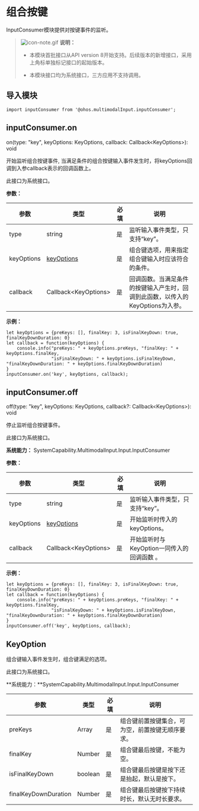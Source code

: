 # 组合按键

InputConsumer模块提供对按键事件的监听。

> ![icon-note.gif](public_sys-resources/icon-note.gif) **说明：**
>
> - 本模块首批接口从API version 8开始支持。后续版本的新增接口，采用上角标单独标记接口的起始版本。
>
> - 本模块接口均为系统接口，三方应用不支持调用。


## 导入模块


```
import inputConsumer from '@ohos.multimodalInput.inputConsumer';
```


## inputConsumer.on

on(type: "key", keyOptions: KeyOptions, callback: Callback&lt;KeyOptions&gt;): void

开始监听组合按键事件, 当满足条件的组合按键输入事件发生时，将keyOptions回调到入参callback表示的回调函数上。

此接口为系统接口。

**参数：** 

| 参数 | 类型 | 必填 | 说明 |
| -------- | -------- | -------- | -------- |
| type | string | 是 | 监听输入事件类型，只支持“key”。 |
| keyOptions | [keyOptions](#keyOptions) | 是 | 组合键选项，用来指定组合键输入时应该符合的条件。 |
| callback | Callback&lt;KeyOptions&gt; | 是 | 回调函数。当满足条件的按键输入产生时，回调到此函数，以传入的KeyOptions为入参。 |

**示例：** 

```
let keyOptions = {preKeys: [], finalKey: 3, isFinalKeyDown: true, finalKeyDownDuration: 0}
let callback = function(keyOptions) {
    console.info("preKeys: " + keyOptions.preKeys, "finalKey: " + keyOptions.finalKey, 
                 "isFinalKeyDown: " + keyOptions.isFinalKeyDown, "finalKeyDownDuration: " + keyOptions.finalKeyDownDuration)
}
inputConsumer.on('key', keyOptions, callback);
```


## inputConsumer.off

off(type: "key", keyOptions: KeyOptions, callback?: Callback&lt;KeyOptions&gt;): void

停止监听组合按键事件。

此接口为系统接口。

**系统能力：** SystemCapability.MultimodalInput.Input.InputConsumer

**参数：** 

| 参数 | 类型 | 必填 | 说明 |
| -------- | -------- | -------- | -------- |
| type | string | 是 | 监听输入事件类型，只支持“key”。 |
| keyOptions | [keyOptions](#keyOptions) | 是 | 开始监听时传入的keyOptions。 |
| callback | Callback&lt;KeyOptions&gt; | 是 | 开始监听时与KeyOption一同传入的回调函数&nbsp;。 |

**示例：** 

```
let keyOptions = {preKeys: [], finalKey: 3, isFinalKeyDown: true, finalKeyDownDuration: 0}
let callback = function(keyOptions) {
    console.info("preKeys: " + keyOptions.preKeys, "finalKey: " + keyOptions.finalKey, 
                 "isFinalKeyDown: " + keyOptions.isFinalKeyDown, "finalKeyDownDuration: " + keyOptions.finalKeyDownDuration)
}
inputConsumer.off('key', keyOptions, callback);
```


## KeyOption

组合键输入事件发生时，组合键满足的选项。

此接口为系统接口。

**系统能力：**SystemCapability.MultimodalInput.Input.InputConsumer

  | 参数 | 类型 | 必填 | 说明 | 
| -------- | -------- | -------- | -------- |
| preKeys | Array | 是 | 组合键前置按键集合，可为空，前置按键无顺序要求。 | 
| finalKey | Number | 是 | 组合键最后按键，不能为空。 | 
| isFinalKeyDown | boolean | 是 | 组合键最后按键是按下还是抬起，默认是按下。 | 
| finalKeyDownDuration | Number | 是 | 组合键最后按键按下持续时长，默认无时长要求。 | 

